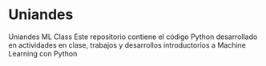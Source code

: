 # Uniandes
Uniandes ML Class
Este repositorio contiene el código Python desarrollado en actividades en clase, trabajos y desarrollos introductorios a Machine Learning con Python

